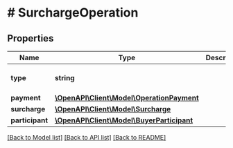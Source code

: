 # # SurchargeOperation

## Properties

Name | Type | Description | Notes
------------ | ------------- | ------------- | -------------
**type** | **string** |  | [optional] [default to 'SURCHARGE']
**payment** | [**\OpenAPI\Client\Model\OperationPayment**](OperationPayment.md) |  | 
**surcharge** | [**\OpenAPI\Client\Model\Surcharge**](Surcharge.md) |  | 
**participant** | [**\OpenAPI\Client\Model\BuyerParticipant**](BuyerParticipant.md) |  | 

[[Back to Model list]](../../README.md#documentation-for-models) [[Back to API list]](../../README.md#documentation-for-api-endpoints) [[Back to README]](../../README.md)


